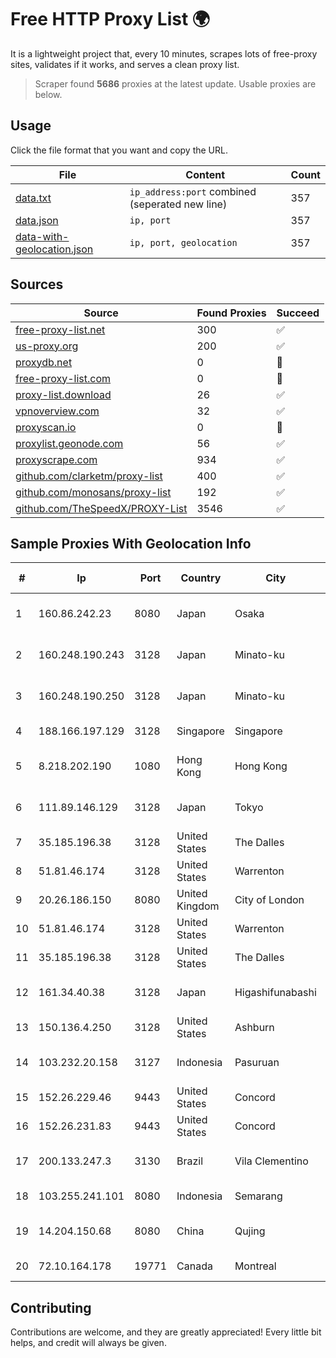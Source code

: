 
# Free HTTP Proxy List 🌍

It is a lightweight project that, every 10 minutes, scrapes lots of free-proxy sites, validates if it works, and serves a clean proxy list.


> Scraper found **5686** proxies at the latest update. Usable proxies are below.

## Usage

Click the file format that you want and copy the URL.


|File|Content|Count|
|----|-------|-----|
|[data.txt](https://raw.githubusercontent.com/themiralay/Proxy-List-World/master/data.txt)|`ip_address:port` combined (seperated new line)|357|
|[data.json](https://raw.githubusercontent.com/themiralay/Proxy-List-World/master/data.json)|`ip, port`|357|
|[data-with-geolocation.json](https://raw.githubusercontent.com/themiralay/Proxy-List-World/master/data-with-geolocation.json)|`ip, port, geolocation`|357|

## Sources

|Source|Found Proxies|Succeed|
|------|-------------|-------|
|[free-proxy-list.net](https://free-proxy-list.net)|300|✅|
|[us-proxy.org](https://www.us-proxy.org)|200|✅|
|[proxydb.net](http://proxydb.net)|0|🚫|
|[free-proxy-list.com](https://free-proxy-list.com/?page=&port=&type%5B%5D=http&type%5B%5D=https&up_time=0&search=Search)|0|🚫|
|[proxy-list.download](https://www.proxy-list.download/HTTP)|26|✅|
|[vpnoverview.com](https://vpnoverview.com/privacy/anonymous-browsing/free-proxy-servers)|32|✅|
|[proxyscan.io](https://www.proxyscan.io)|0|🚫|
|[proxylist.geonode.com](https://proxylist.geonode.com/api/proxy-list?limit=300&page=1&sort_by=lastChecked&sort_type=desc&protocols=http,https)|56|✅|
|[proxyscrape.com](https://api.proxyscrape.com/v2/?request=displayproxies&protocol=http&timeout=10000&country=all&ssl=all&anonymity=all)|934|✅|
|[github.com/clarketm/proxy-list](https://raw.githubusercontent.com/clarketm/proxy-list/master/proxy-list-raw.txt)|400|✅|
|[github.com/monosans/proxy-list](https://raw.githubusercontent.com/monosans/proxy-list/main/proxies/http.txt)|192|✅|
|[github.com/TheSpeedX/PROXY-List](https://raw.githubusercontent.com/TheSpeedX/PROXY-List/master/http.txt)|3546|✅|


## Sample Proxies With Geolocation Info

|#|Ip|Port|Country|City|Internet Service Provider|
|-|--|----|-------|----|-------------------------|
|1|160.86.242.23|8080|Japan|Osaka|Sony Network Communications Inc|
|2|160.248.190.243|3128|Japan|Minato-ku|NTT PC Communications, Inc.|
|3|160.248.190.250|3128|Japan|Minato-ku|NTT PC Communications, Inc.|
|4|188.166.197.129|3128|Singapore|Singapore|DigitalOcean, LLC|
|5|8.218.202.190|1080|Hong Kong|Hong Kong|Alibaba (US) Technology Co., Ltd.|
|6|111.89.146.129|3128|Japan|Tokyo|NTT PC Communications, Inc.|
|7|35.185.196.38|3128|United States|The Dalles|Google LLC|
|8|51.81.46.174|3128|United States|Warrenton|OVH SAS|
|9|20.26.186.150|8080|United Kingdom|City of London|Microsoft Corporation|
|10|51.81.46.174|3128|United States|Warrenton|OVH SAS|
|11|35.185.196.38|3128|United States|The Dalles|Google LLC|
|12|161.34.40.38|3128|Japan|Higashifunabashi|NTT PC Communications, Inc.|
|13|150.136.4.250|3128|United States|Ashburn|Oracle Corporation|
|14|103.232.20.158|3127|Indonesia|Pasuruan|PT Terabyte Network Indonesia|
|15|152.26.229.46|9443|United States|Concord|MCNC|
|16|152.26.231.83|9443|United States|Concord|MCNC|
|17|200.133.247.3|3130|Brazil|Vila Clementino|Rede Nacional de Ensino e Pesquisa|
|18|103.255.241.101|8080|Indonesia|Semarang|PT Media Sarana Data|
|19|14.204.150.68|8080|China|Qujing|China Unicom Yunnan Province Network|
|20|72.10.164.178|19771|Canada|Montreal|GloboTech Communications|



## Contributing

Contributions are welcome, and they are greatly appreciated! Every
little bit helps, and credit will always be given.

